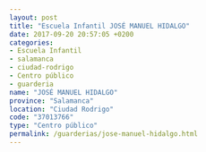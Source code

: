 ```yaml
---
layout: post
title: "Escuela Infantil JOSÉ MANUEL HIDALGO"
date: 2017-09-20 20:57:05 +0200
categories:
- Escuela Infantil
- salamanca
- ciudad-rodrigo
- Centro público
- guarderia
name: "JOSÉ MANUEL HIDALGO"
province: "Salamanca"
location: "Ciudad Rodrigo"
code: "37013766"
type: "Centro público"
permalink: /guarderias/jose-manuel-hidalgo.html
---
```

